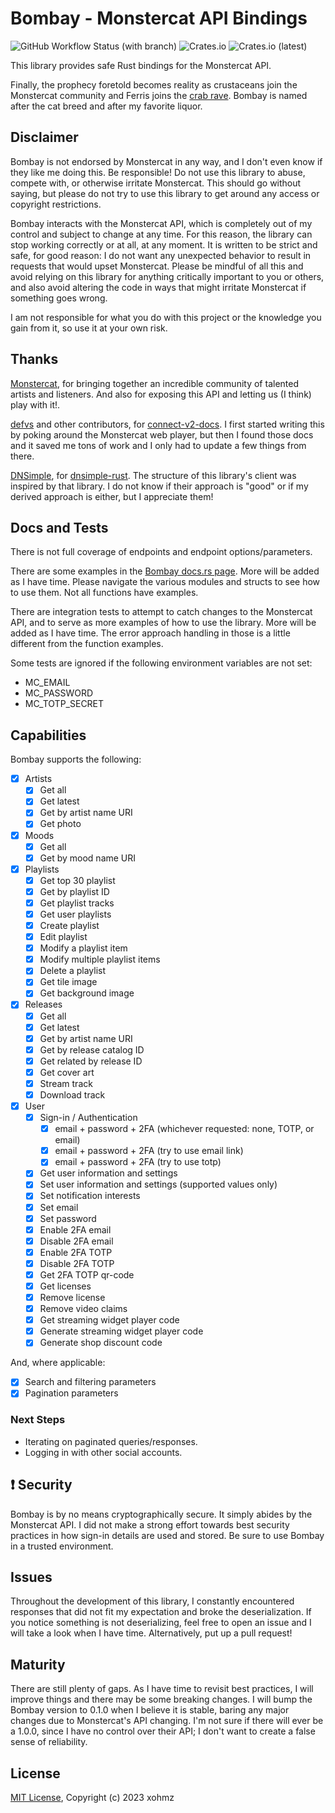 # Bombay - Monstercat API Bindings

![GitHub Workflow Status (with branch)](https://img.shields.io/github/actions/workflow/status/xohmz/bombay/rust.yml?branch=main)
![Crates.io](https://img.shields.io/crates/v/bombay)
![Crates.io (latest)](https://img.shields.io/crates/dv/bombay)

This library provides safe Rust bindings for the Monstercat API.

Finally, the prophecy foretold becomes reality as crustaceans join the
Monstercat community and Ferris joins the [crab rave]. Bombay is named
after the cat breed and after my favorite liquor.

## Disclaimer

Bombay is not endorsed by Monstercat in any way, and I don't even
know if they like me doing this. Be responsible! Do not use this library
to abuse, compete with, or otherwise irritate Monstercat. This should go
without saying, but please do not try to use this library to get around
any access or copyright restrictions.

Bombay interacts with the Monstercat API, which is completely out
of my control and subject to change at any time. For this reason, the
library can stop working correctly or at all, at any moment. It is written
to be strict and safe, for good reason: I do not want any unexpected
behavior to result in requests that would upset Monstercat. Please be
mindful of all this and avoid relying on this library for anything
critically important to you or others, and also avoid altering the code in
ways that might irritate Monstercat if something goes wrong.

I am not responsible for what you do with this project or the knowledge
you gain from it, so use it at your own risk.

## Thanks

[Monstercat], for bringing together an incredible community of talented
artists and listeners. And also for exposing this API and letting us
(I think) play with it!.

[defvs] and other contributors, for [connect-v2-docs]. I first started
writing this by poking around the Monstercat web player, but then I found
those docs and it saved me tons of work and I only had to update a few things
from there.

[DNSimple], for [dnsimple-rust]. The structure of this library's client
was inspired by that library. I do not know if their approach is "good"
or if my derived approach is either, but I appreciate them!

## Docs and Tests

There is not full coverage of endpoints and endpoint options/parameters.

There are some examples in the [Bombay docs.rs page][docs]. More will be added
as I have time. Please navigate the various modules and structs to see how to
use them. Not all functions have examples.

There are integration tests to attempt to catch changes to the Monstercat API,
and to serve as more examples of how to use the library.  More will be added as
I have time. The error approach handling in those is a little different from
the function examples.

Some tests are ignored if the following environment variables are not set:

* MC_EMAIL
* MC_PASSWORD
* MC_TOTP_SECRET

## Capabilities

Bombay supports the following:

* [x] Artists
  * [x] Get all
  * [x] Get latest
  * [x] Get by artist name URI
  * [x] Get photo
* [x] Moods
  * [x] Get all
  * [x] Get by mood name URI
* [x] Playlists
  * [x] Get top 30 playlist
  * [x] Get by playlist ID
  * [x] Get playlist tracks
  * [x] Get user playlists
  * [x] Create playlist
  * [x] Edit playlist
  * [x] Modify a playlist item
  * [x] Modify multiple playlist items
  * [x] Delete a playlist
  * [x] Get tile image
  * [x] Get background image
* [x] Releases
  * [x] Get all
  * [x] Get latest
  * [x] Get by artist name URI
  * [x] Get by release catalog ID
  * [x] Get related by release ID
  * [x] Get cover art
  * [x] Stream track
  * [x] Download track
* [x] User
  * [x] Sign-in / Authentication
    * [x] email + password + 2FA (whichever requested: none, TOTP, or email)
    * [x] email + password + 2FA (try to use email link)
    * [x] email + password + 2FA (try to use totp)
  * [x] Get user information and settings
  * [x] Set user information and settings (supported values only)
  * [x] Set notification interests
  * [x] Set email
  * [x] Set password
  * [x] Enable 2FA email
  * [x] Disable 2FA email
  * [x] Enable 2FA TOTP
  * [x] Disable 2FA TOTP
  * [x] Get 2FA TOTP qr-code
  * [x] Get licenses
  * [x] Remove license
  * [x] Remove video claims
  * [x] Get streaming widget player code
  * [x] Generate streaming widget player code
  * [x] Generate shop discount code

And, where applicable:

* [x] Search and filtering parameters
* [x] Pagination parameters

### Next Steps

* Iterating on paginated queries/responses.
* Logging in with other social accounts.

## ❗ Security

Bombay is by no means cryptographically secure. It simply abides by the
Monstercat API. I did not make a strong effort towards best security practices
in how sign-in details are used and stored. Be sure to use Bombay in a trusted
environment.

## Issues

Throughout the development of this library, I constantly encountered responses
that did not fit my expectation and broke the deserialization. If you notice
something is not deserializing, feel free to open an issue and I will take a
look when I have time. Alternatively, put up a pull request!

## Maturity

There are still plenty of gaps. As I have time to revisit best practices, I
will improve things and there may be some breaking changes. I will bump the
Bombay version to 0.1.0 when I believe it is stable, baring any major changes
due to Monstercat's API changing. I'm not sure if there will ever be a 1.0.0,
since I have no control over their API; I don't want to create a false sense
of reliability.

## License

[MIT License], Copyright (c) 2023 xohmz

[crab rave]: https://youtu.be/LDU_Txk06tM?t=30
[Monstercat]: https://www.monstercat.com/
[defvs]: https://github.com/defvs/
[connect-v2-docs]: https://github.com/defvs/connect-v2-docs/wiki
[DNSimple]: https://dnsimple.com/
[dnsimple-rust]: https://github.com/dnsimple/dnsimple-rust
[docs]: https://docs.rs/bombay/latest/bombay/
[MIT License]: http://opensource.org/licenses/MIT
